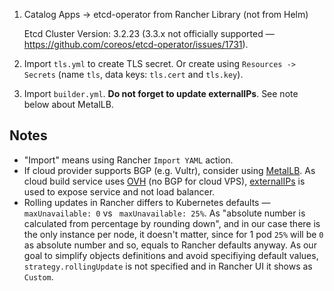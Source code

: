 1. Catalog Apps -> etcd-operator from Rancher Library (not from Helm)

   Etcd Cluster Version: 3.2.23 (3.3.x not officially supported — https://github.com/coreos/etcd-operator/issues/1731).
   
2. Import `tls.yml` to create TLS secret. Or create using `Resources -> Secrets` (name `tls`, data keys: `tls.cert` and `tls.key`).

3. Import `builder.yml`. **Do not forget to update externalIPs**. See note below about MetalLB. 


## Notes
  * "Import" means using Rancher `Import YAML` action.
  * If cloud provider supports BGP (e.g. Vultr), consider using [MetalLB](https://metallb.universe.tf). As cloud build service uses [OVH](https://www.ovh.ie) (no BGP for cloud VPS), [externalIPs](https://kubernetes.io/docs/concepts/services-networking/service/#external-ips) is used to expose service and not load balancer.
  * Rolling updates in Rancher differs to Kubernetes defaults — `maxUnavailable: 0` vs ` maxUnavailable: 25%`. As "absolute number is calculated from percentage by rounding down", and in our case there is the only instance per node, it doesn't matter, since for 1 pod `25%` will be `0` as absolute number and so, equals to Rancher defaults anyway. As our goal to simplify objects definitions and avoid specifiying default values, `strategy.rollingUpdate` is not specified and in Rancher UI it shows as `Custom`.